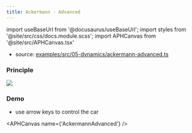```yaml
---
title: Ackermann - Advanced
---
```


import useBaseUrl from '@docusaurus/useBaseUrl';
import styles from '@site/src/css/docs.module.scss';
import APHCanvas from '@site/src/APHCanvas.tsx'

- source: [examples/src/05-dynamics/ackermann-advanced.ts](https://github.com/APHGames/examples/blob/main/src/05-dynamics/ackermann-advanced.ts)

### Principle

<div className={styles.figure}>
  <img className={styles.fill} src={useBaseUrl('img/docs/ackermann.svg')} />
</div>

### Demo
- use arrow keys to control the car

<APHCanvas name={'AckermannAdvanced'} />

